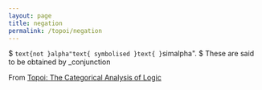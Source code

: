 ```yaml
---
layout: page
title: negation
permalink: /topoi/negation
---
```

$ ``text{not }alpha"text{ symbolised }text{ }``simalpha". $ These are said to be obtained by _conjunction


From [Topoi: The Categorical Analysis of Logic](https://mathgloss.github.io/MathGloss/topoi.html)